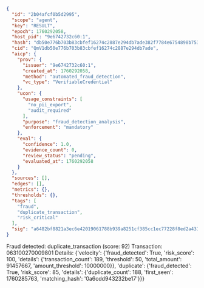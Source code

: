 ```json
{
  "id": "2b04afcf0b5d2995",
  "scope": "agent",
  "key": "RESULT",
  "epoch": 1760292058,
  "host_pid": "9e6742732c60:1",
  "hash": "db50e776b703b83cbfef16274c2887e294db7ade382f7784e6754898b753e284",
  "cid": "QmV1db50e776b703b83cbfef16274c2887e294db7ade",
  "aicp": {
    "prov": {
      "issuer": "9e6742732c60:1",
      "created_at": 1760292058,
      "method": "automated_fraud_detection",
      "vc_type": "VerifiableCredential"
    },
    "ucon": {
      "usage_constraints": [
        "no_pii_export",
        "audit_required"
      ],
      "purpose": "fraud_detection_analysis",
      "enforcement": "mandatory"
    },
    "eval": {
      "confidence": 1.0,
      "evidence_count": 0,
      "review_status": "pending",
      "evaluated_at": 1760292058
    }
  },
  "sources": [],
  "edges": [],
  "metrics": {},
  "thresholds": {},
  "tags": [
    "fraud",
    "duplicate_transaction",
    "risk_critical"
  ],
  "sig": "a6482bf8821a3ec6e42019061788b939a8251cf385cc1ec77228f8ed2a4311c8"
}
```

Fraud detected: duplicate_transaction (score: 92)
Transaction: 063100270009801
Details: {'velocity': {'fraud_detected': True, 'risk_score': 100, 'details': {'transaction_count': 189, 'threshold': 50, 'total_amount': 91457667, 'amount_threshold': 10000000}}, 'duplicate': {'fraud_detected': True, 'risk_score': 85, 'details': {'duplicate_count': 188, 'first_seen': 1760285763, 'matching_hash': '0a6cdd943232be17'}}}